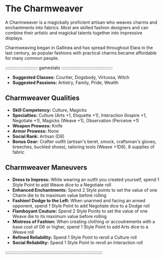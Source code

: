 # The Charmweaver 

A Charmweaver is a magickally proficient artisan who weaves charms and
enchantments into fabrics. Most are skilled fashion designers and can
combine their artistic and magickal talents together into impressive
displays.

Charmweaving began in Gallinea and has spread throughout Elara in the
last century, as popular fashions with practical charms became
affordable for many common people.

:::::::::::::::::::::::::: gamestats :::::::::::::::::::::::::::::::::::::::::
- **Suggested Classes:** Courtier, Dogsbody, Virtuosa, Witch
- **Suggested Passions:** Artistry, Family, Pride, Wealth

## Charmweaver Qualities
- **Skill Competency:** Culture, Magicks
- **Specialties:** Culture (Arts +1, Etiquette +1), Interaction (Inspire +1, Negotiate +1), Magicks (Weave +1), Observation (Perceive +1)
- **Weapon Prowess:** Knife
- **Armor Prowess:** None
- **Social Rank:** Artisan (D8)
- **Bonus Gear:** Crafter outfit (artisan's beret, smock, craftsman's
  gloves, breeches, buckled shoes), tailoring tools (Weave +1D6), 8 supplies of fabric

## Charmweaver Maneuvers

- **Dress to Impress:** While wearing an outfit you created yourself, spend 1 Style Point to add Weave dice to a Negotiate roll
- **Enhanced Enchantments:** Spend 2 Style points to set the value of one Charm die to its maximum value before rolling
- **Fashion\! Dodge to the Left:** When unarmed and facing an armed opponent, spend 1 Style Point to add Negotiate dice to a Dodge roll
- **Flamboyant Couture:** Spend 2 Style Points to set the value of one Weave die to its maximum value before rolling
- **Mistress of Fashion:** When creating clothing or accoutrements with a base cost of D6 or higher, spend 1 Style Point to add Arts dice to a Weave roll
- **Refined Reliability:** Spend 1 Style Point to reroll a Culture roll
- **Social Reliability:** Spend 1 Style Point to reroll an Interaction roll

::::::::::::::::::::::::::::::::::::::::::::::::::::::::::::::::::::::::::::::
